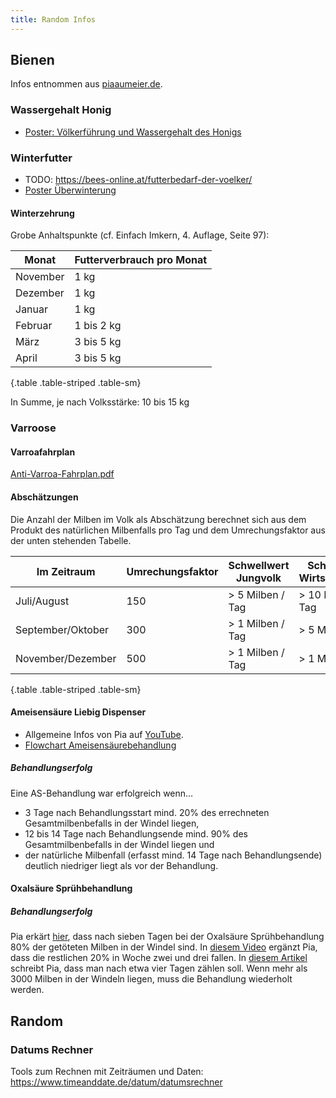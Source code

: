 ```yaml
---
title: Random Infos
---
```


## Bienen

Infos entnommen aus [piaaumeier.de](https://piaaumeier.de).

### Wassergehalt Honig

* [Poster: Völkerführung und Wassergehalt des Honigs](/poster_wassergeh.pdf)

### Winterfutter

* TODO: https://bees-online.at/futterbedarf-der-voelker/
* [Poster Überwinterung](/poster_ueberwinterung.pdf)

#### Winterzehrung

Grobe Anhaltspunkte (cf. Einfach Imkern, 4. Auflage, Seite 97):

| Monat |  Futterverbrauch pro Monat |
| --- | --- |
| November | 1 kg |
| Dezember | 1 kg |
| Januar | 1 kg |
| Februar | 1 bis 2 kg |
| März | 3 bis 5 kg |
| April | 3 bis 5 kg |
{.table .table-striped .table-sm}

In Summe, je nach Volksstärke: 10 bis 15 kg

### Varroose

#### Varroafahrplan

[Anti-Varroa-Fahrplan.pdf](/Anti-Varroa-Fahrplan.pdf)

#### Abschätzungen

Die Anzahl der Milben im Volk als Abschätzung berechnet sich aus dem Produkt des natürlichen Milbenfalls pro Tag und dem Umrechungsfaktor aus der unten stehenden Tabelle.

| Im Zeitraum         | Umrechungsfaktor | Schwellwert Jungvolk      | Schwellwert Wirtschaftsvolk   |
|---------------------|------------------|---------------------------|------------------------------|
| Juli/August         | 150              | > 5 Milben / Tag          | > 10 Milben / Tag            |
| September/Oktober   | 300              | > 1 Milben / Tag          | > 5 Milben / Tag             |
| November/Dezember   | 500              | > 1 Milben / Tag          | > 1 Milben / Tag             |
{.table .table-striped .table-sm}

#### Ameisensäure Liebig Dispenser

* Allgemeine Infos von Pia auf [YouTube](https://www.youtube.com/live/OT_wGJWKs9w?si=Yv3BIz9D0Y8_zMqf&t=2280).
* [Flowchart Ameisensäurebehandlung](/flowchart-as.pdf)

##### Behandlungserfolg

Eine AS-Behandlung war erfolgreich wenn…

* 3 Tage nach Behandlungsstart mind. 20% des errechneten Gesamtmilbenbefalls in der Windel liegen,
* 12 bis 14 Tage nach Behandlungsende mind. 90% des Gesamtmilbenbefalls in der Windel liegen und
* der natürliche Milbenfall (erfasst mind. 14 Tage nach Behandlungsende) deutlich niedriger liegt als vor der Behandlung.

#### Oxalsäure Sprühbehandlung

##### Behandlungserfolg

Pia erkärt [hier](https://www.youtube.com/live/4ucRGqwG1Fs?si=0qaJGudswvtFk-34&t=6090), dass nach sieben Tagen bei der Oxalsäure Sprühbehandlung 80% der getöteten Milben in der Windel sind.
In [diesem Video](https://www.youtube.com/live/Vmc8g3VFOgQ?si=ZVJc22rpZHya7mX7&t=6259) ergänzt Pia, dass die restlichen 20% in Woche zwei und drei fallen.
In [diesem Artikel](https://www.dropbox.com/scl/fo/3yad1g7m9lavdxl9b1nnv/AOM87lRrdKVNsFpks3W-gVM/AKTUELLES/Pr%C3%A4vention%20Varroose?preview=8_DieBlaue_TuB.pdf&rlkey=muaguh1h34t6mtl9vuttixzn7&subfolder_nav_tracking=1&st=8glar5zr&dl=0) schreibt Pia, dass man nach etwa vier Tagen zählen soll.
Wenn mehr als 3000 Milben in der Windeln liegen, muss die Behandlung wiederholt werden.

## Random
### Datums Rechner

Tools zum Rechnen mit Zeiträumen und Daten: https://www.timeanddate.de/datum/datumsrechner
